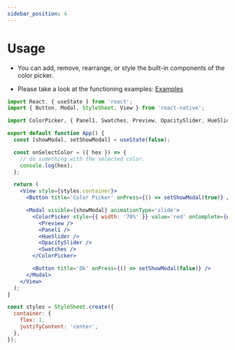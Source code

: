 ```yaml
---
sidebar_position: 4
---
```


# Usage

- You can add, remove, rearrange, or style the built-in components of the color picker.

- Please take a look at the functioning examples: [Examples](./Examples)

```jsx
import React, { useState } from 'react';
import { Button, Modal, StyleSheet, View } from 'react-native';

import ColorPicker, { Panel1, Swatches, Preview, OpacitySlider, HueSlider } from 'reanimated-color-picker';

export default function App() {
  const [showModal, setShowModal] = useState(false);

  const onSelectColor = ({ hex }) => {
    // do something with the selected color.
    console.log(hex);
  };

  return (
    <View style={styles.container}>
      <Button title='Color Picker' onPress={() => setShowModal(true)} />

      <Modal visible={showModal} animationType='slide'>
        <ColorPicker style={{ width: '70%' }} value='red' onComplete={onSelectColor}>
          <Preview />
          <Panel1 />
          <HueSlider />
          <OpacitySlider />
          <Swatches />
        </ColorPicker>

        <Button title='Ok' onPress={() => setShowModal(false)} />
      </Modal>
    </View>
  );
}

const styles = StyleSheet.create({
  container: {
    flex: 1,
    justifyContent: 'center',
  },
});
```
